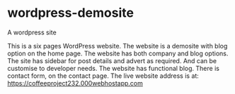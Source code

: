 # wordpress-demosite
A wordpress site


This is a six pages WordPress website.
The website is a demosite with blog option on the home page.
The website has both company and blog options.
The site has sidebar for post details and advert as required.
And can be customise to developer needs.
The website has functional blog. There is contact form, on the contact page. 
The live website address is at: https://coffeeproject232.000webhostapp.com
